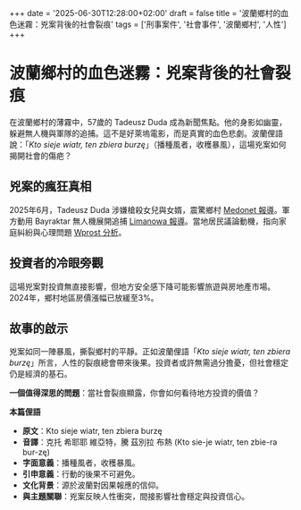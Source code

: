 +++
date = '2025-06-30T12:28:00+02:00'
draft = false
title = '波蘭鄉村的血色迷霧：兇案背後的社會裂痕'
tags = ['刑事案件', '社會事件', '波蘭鄉村', '人性']
+++

# 波蘭鄉村的血色迷霧：兇案背後的社會裂痕

在波蘭鄉村的薄霧中，57歲的 Tadeusz Duda 成為新聞焦點。他的身影如幽靈，躲避無人機與軍隊的追捕。這不是好萊塢電影，而是真實的血色悲劇。波蘭俚語說：「*Kto sieje wiatr, ten zbiera burzę*」（播種風者，收穫暴風），這場兇案如何揭開社會的傷疤？

## 兇案的瘋狂真相

2025年6月，Tadeusz Duda 涉嫌槍殺女兒與女婿，震驚鄉村 [Medonet 報導](https://www.medonet.pl/zdrowie/wiadomosci,57-latek-zastrzelil-corke-i-ziecia--psychiatra--jest-w-szoku--ale-w-koncu-zrozumie,artykul,17276496.html)。軍方動用 Bayraktar 無人機展開追捕 [Limanowa 報導](https://limanowa.in/aktualnosci/poniedzialek-bayraktar-w-akcji-a-poszukiwany-tadeusz-duda-wciaz-na-wolnosci-trwa-oblawa/77609)。當地居民議論動機，指向家庭糾紛與心理問題 [Wprost 分析](https://www.wprost.pl/kraj/12058135/poszukiwany-57-letni-tadeusz-duda-mieszkancy-starej-wsi-o-domniemanych-powodach-zbrodni.html)。

## 投資者的冷眼旁觀

這場兇案對投資無直接影響，但地方安全感下降可能影響旅遊與房地產市場。2024年，鄉村地區房價漲幅已放緩至3%。

## 故事的啟示

兇案如同一陣暴風，撕裂鄉村的平靜。正如波蘭俚語「*Kto sieje wiatr, ten zbiera burzę*」所言，人性的裂痕總會帶來後果。投資者或許無需過分擔憂，但社會穩定仍是經濟的基石。

**一個值得深思的問題**：當社會裂痕顯露，你會如何看待地方投資的價值？

**本篇俚語**  
- **原文**：Kto sieje wiatr, ten zbiera burzę  
- **音譯**：克托 希耶耶 維亞特，騰 茲別拉 布熱 (Kto sie-je wiatr, ten zbie-ra bur-zę)  
- **字面意義**：播種風者，收穫暴風。  
- **引申意義**：行動的後果不可避免。  
- **文化背景**：源於波蘭對因果報應的信仰。  
- **與主題關聯**：兇案反映人性衝突，間接影響社會穩定與投資信心。

